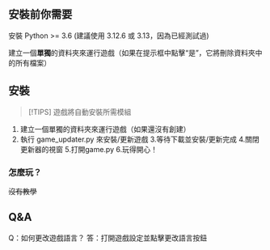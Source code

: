 ## 安裝前你需要
安裝 Python >= 3.6 (建議使用 3.12.6 或 3.13，因為已經測試過)

建立一個**單獨**的資料夾來運行遊戲（如果在提示框中點擊“是”，它將刪除資料夾中的所有檔案）

## 安裝
> [!TIPS]
> 遊戲將自動安裝所需模組
1. 建立一個單獨的資料夾來運行遊戲（如果還沒有創建）
2. 執行 game_updater.py 來安裝/更新遊戲
3.等待下載並安裝/更新完成
4.關閉更新器的視窗
5.打開game.py
6.玩得開心！

### 怎麼玩？
~~沒有教學~~

## Q&A
Q：如何更改遊戲語言？
答：打開遊戲設定並點擊更改語言按鈕